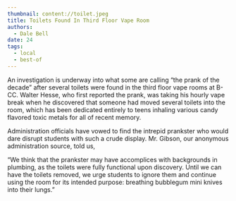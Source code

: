 ```yaml
---
thumbnail: content://toilet.jpeg
title: Toilets Found In Third Floor Vape Room
authors:
  - Dale Bell
date: 24
tags:
  - local
  - best-of
---
```


An investigation is underway into what some are calling “the prank of the decade” after several toilets were found in the third floor vape rooms at B-CC. Walter Hesse, who first reported the prank, was taking his hourly vape break when he discovered that someone had moved several toilets into the room, which has been dedicated entirely to teens inhaling various candy flavored toxic metals for all of recent memory. 

Administration officials have vowed to find the intrepid prankster who would dare disrupt students with such a crude display. Mr. Gibson, our anonymous administration source, told us,

“We think that the prankster may have accomplices with backgrounds in plumbing, as the toilets were fully functional upon discovery. Until we can have the toilets removed, we urge students to ignore them and continue using the room for its intended purpose: breathing bubblegum mini knives into their lungs.”


